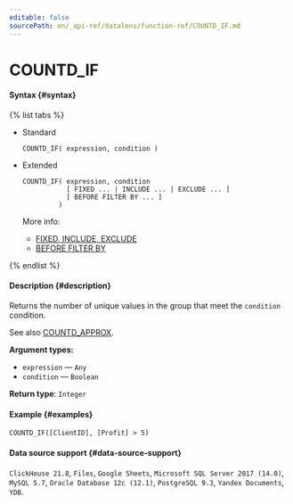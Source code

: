 ```yaml
---
editable: false
sourcePath: en/_api-ref/datalens/function-ref/COUNTD_IF.md
---
```


# COUNTD_IF



#### Syntax {#syntax}

{% list tabs %}

- Standard

  ```
  COUNTD_IF( expression, condition )
  ```

- Extended

  ```
  COUNTD_IF( expression, condition
             [ FIXED ... | INCLUDE ... | EXCLUDE ... ]
             [ BEFORE FILTER BY ... ]
           )
  ```

  More info:
  - [FIXED, INCLUDE, EXCLUDE](aggregation-functions.md#syntax-lod)
  - [BEFORE FILTER BY](aggregation-functions.md#syntax-before-filter-by)

{% endlist %}

#### Description {#description}
Returns the number of unique values in the group that meet the `condition` condition.

See also [COUNTD_APPROX](COUNTD_APPROX.md).

**Argument types:**
- `expression` — `Any`
- `condition` — `Boolean`


**Return type**: `Integer`

#### Example {#examples}

```
COUNTD_IF([ClientID], [Profit] > 5)
```


#### Data source support {#data-source-support}

`ClickHouse 21.8`, `Files`, `Google Sheets`, `Microsoft SQL Server 2017 (14.0)`, `MySQL 5.7`, `Oracle Database 12c (12.1)`, `PostgreSQL 9.3`, `Yandex Documents`, `YDB`.
